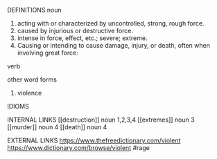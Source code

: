 DEFINITIONS
noun
1. acting with or characterized by uncontrolled, strong, rough force.
2. caused by injurious or destructive force.
3. intense in force, effect, etc.; severe; extreme.
4. Causing or intending to cause damage, injury, or death, often when involving great force:

verb

other word forms
1. violence

IDIOMS

INTERNAL LINKS
[[destruction]] noun 1,2,3,4
[[extremes]] noun 3
[[murder]] noun 4
[[death]] noun 4

EXTERNAL LINKS
https://www.thefreedictionary.com/violent
https://www.dictionary.com/browse/violent
#rage 